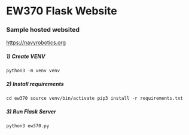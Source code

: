 # EW370 Flask Website


### Sample hosted websited
https://navyrobotics.org


##### 1) Create VENV

`python3 -m venv venv`




##### 2) Install requirements
`cd ew370
source venv/bin/activate
pip3 install -r requirements.txt`

##### 3) Run Flask Server
`python3 ew370.py`

